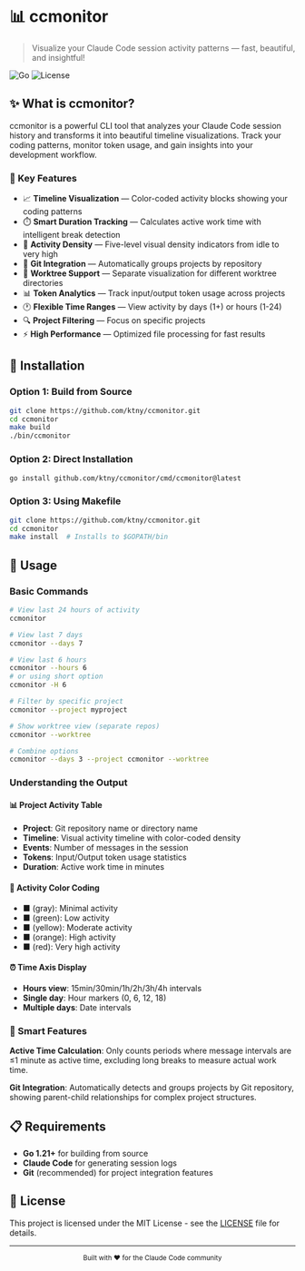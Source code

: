 # 📊 ccmonitor

> Visualize your Claude Code session activity patterns — fast, beautiful, and insightful!

![Go](https://img.shields.io/badge/go-%2300ADD8.svg?style=for-the-badge&logo=go&logoColor=white)
![License](https://img.shields.io/badge/license-MIT-blue.svg?style=for-the-badge)

## ✨ What is ccmonitor?

ccmonitor is a powerful CLI tool that analyzes your Claude Code session history and transforms it into beautiful timeline visualizations. Track your coding patterns, monitor token usage, and gain insights into your development workflow.

### 🎯 Key Features

- 📈 **Timeline Visualization** — Color-coded activity blocks showing your coding patterns
- ⏱️ **Smart Duration Tracking** — Calculates active work time with intelligent break detection
- 🎨 **Activity Density** — Five-level visual density indicators from idle to very high
- 📁 **Git Integration** — Automatically groups projects by repository
- 🌳 **Worktree Support** — Separate visualization for different worktree directories
- 📊 **Token Analytics** — Track input/output token usage across projects
- 🕐 **Flexible Time Ranges** — View activity by days (1+) or hours (1-24)
- 🔍 **Project Filtering** — Focus on specific projects
- ⚡ **High Performance** — Optimized file processing for fast results

## 🚀 Installation

### Option 1: Build from Source

```bash
git clone https://github.com/ktny/ccmonitor.git
cd ccmonitor
make build
./bin/ccmonitor
```

### Option 2: Direct Installation

```bash
go install github.com/ktny/ccmonitor/cmd/ccmonitor@latest
```

### Option 3: Using Makefile

```bash
git clone https://github.com/ktny/ccmonitor.git
cd ccmonitor
make install  # Installs to $GOPATH/bin
```

## 📖 Usage

### Basic Commands

```bash
# View last 24 hours of activity
ccmonitor

# View last 7 days
ccmonitor --days 7

# View last 6 hours
ccmonitor --hours 6
# or using short option
ccmonitor -H 6

# Filter by specific project
ccmonitor --project myproject

# Show worktree view (separate repos)
ccmonitor --worktree

# Combine options
ccmonitor --days 3 --project ccmonitor --worktree
```

### Understanding the Output

#### 📊 Project Activity Table
- **Project**: Git repository name or directory name
- **Timeline**: Visual activity timeline with color-coded density
- **Events**: Number of messages in the session
- **Tokens**: Input/Output token usage statistics
- **Duration**: Active work time in minutes

#### 🎨 Activity Color Coding
- **■** (gray): Minimal activity
- **■** (green): Low activity  
- **■** (yellow): Moderate activity
- **■** (orange): High activity
- **■** (red): Very high activity

#### ⏰ Time Axis Display
- **Hours view**: 15min/30min/1h/2h/3h/4h intervals
- **Single day**: Hour markers (0, 6, 12, 18)
- **Multiple days**: Date intervals

### 🧠 Smart Features

**Active Time Calculation**: Only counts periods where message intervals are ≤1 minute as active time, excluding long breaks to measure actual work time.

**Git Integration**: Automatically detects and groups projects by Git repository, showing parent-child relationships for complex project structures.

## 📋 Requirements

- **Go 1.21+** for building from source
- **Claude Code** for generating session logs
- **Git** (recommended) for project integration features

## 📄 License

This project is licensed under the MIT License - see the [LICENSE](LICENSE) file for details.

---

<div align="center">
  <sub>Built with ❤️ for the Claude Code community</sub>
</div>